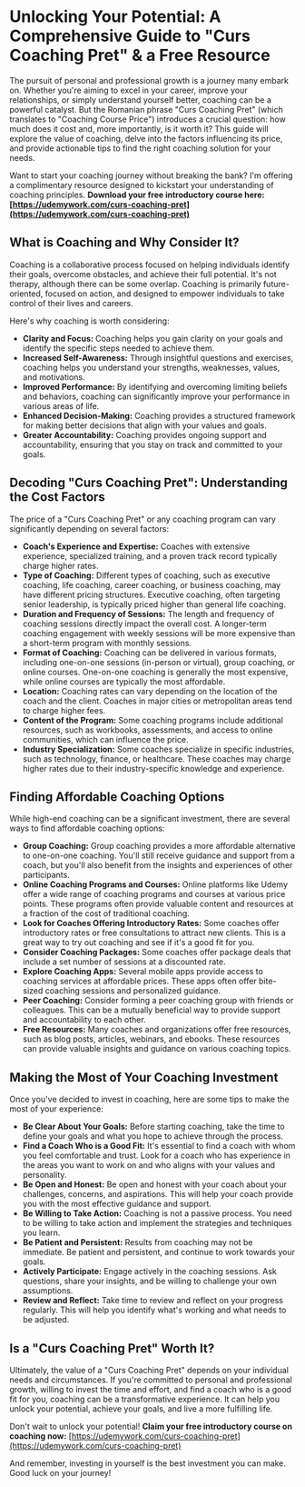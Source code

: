 # Unlocking Your Potential: A Comprehensive Guide to "Curs Coaching Pret" & a Free Resource

The pursuit of personal and professional growth is a journey many embark on. Whether you're aiming to excel in your career, improve your relationships, or simply understand yourself better, coaching can be a powerful catalyst. But the Romanian phrase "Curs Coaching Pret" (which translates to "Coaching Course Price") introduces a crucial question: how much does it cost and, more importantly, is it worth it? This guide will explore the value of coaching, delve into the factors influencing its price, and provide actionable tips to find the right coaching solution for your needs.

Want to start your coaching journey without breaking the bank? I'm offering a complimentary resource designed to kickstart your understanding of coaching principles. **Download your free introductory course here: [https://udemywork.com/curs-coaching-pret](https://udemywork.com/curs-coaching-pret)**

## What is Coaching and Why Consider It?

Coaching is a collaborative process focused on helping individuals identify their goals, overcome obstacles, and achieve their full potential. It's not therapy, although there can be some overlap. Coaching is primarily future-oriented, focused on action, and designed to empower individuals to take control of their lives and careers.

Here's why coaching is worth considering:

*   **Clarity and Focus:** Coaching helps you gain clarity on your goals and identify the specific steps needed to achieve them.
*   **Increased Self-Awareness:** Through insightful questions and exercises, coaching helps you understand your strengths, weaknesses, values, and motivations.
*   **Improved Performance:** By identifying and overcoming limiting beliefs and behaviors, coaching can significantly improve your performance in various areas of life.
*   **Enhanced Decision-Making:** Coaching provides a structured framework for making better decisions that align with your values and goals.
*   **Greater Accountability:** Coaching provides ongoing support and accountability, ensuring that you stay on track and committed to your goals.

## Decoding "Curs Coaching Pret": Understanding the Cost Factors

The price of a "Curs Coaching Pret" or any coaching program can vary significantly depending on several factors:

*   **Coach's Experience and Expertise:** Coaches with extensive experience, specialized training, and a proven track record typically charge higher rates.
*   **Type of Coaching:** Different types of coaching, such as executive coaching, life coaching, career coaching, or business coaching, may have different pricing structures. Executive coaching, often targeting senior leadership, is typically priced higher than general life coaching.
*   **Duration and Frequency of Sessions:** The length and frequency of coaching sessions directly impact the overall cost. A longer-term coaching engagement with weekly sessions will be more expensive than a short-term program with monthly sessions.
*   **Format of Coaching:** Coaching can be delivered in various formats, including one-on-one sessions (in-person or virtual), group coaching, or online courses. One-on-one coaching is generally the most expensive, while online courses are typically the most affordable.
*   **Location:** Coaching rates can vary depending on the location of the coach and the client. Coaches in major cities or metropolitan areas tend to charge higher fees.
*   **Content of the Program:** Some coaching programs include additional resources, such as workbooks, assessments, and access to online communities, which can influence the price.
*   **Industry Specialization:** Some coaches specialize in specific industries, such as technology, finance, or healthcare. These coaches may charge higher rates due to their industry-specific knowledge and experience.

## Finding Affordable Coaching Options

While high-end coaching can be a significant investment, there are several ways to find affordable coaching options:

*   **Group Coaching:** Group coaching provides a more affordable alternative to one-on-one coaching. You'll still receive guidance and support from a coach, but you'll also benefit from the insights and experiences of other participants.
*   **Online Coaching Programs and Courses:** Online platforms like Udemy offer a wide range of coaching programs and courses at various price points. These programs often provide valuable content and resources at a fraction of the cost of traditional coaching.
*   **Look for Coaches Offering Introductory Rates:** Some coaches offer introductory rates or free consultations to attract new clients. This is a great way to try out coaching and see if it's a good fit for you.
*   **Consider Coaching Packages:** Some coaches offer package deals that include a set number of sessions at a discounted rate.
*   **Explore Coaching Apps:** Several mobile apps provide access to coaching services at affordable prices. These apps often offer bite-sized coaching sessions and personalized guidance.
*   **Peer Coaching:** Consider forming a peer coaching group with friends or colleagues. This can be a mutually beneficial way to provide support and accountability to each other.
*   **Free Resources:** Many coaches and organizations offer free resources, such as blog posts, articles, webinars, and ebooks. These resources can provide valuable insights and guidance on various coaching topics.

## Making the Most of Your Coaching Investment

Once you've decided to invest in coaching, here are some tips to make the most of your experience:

*   **Be Clear About Your Goals:** Before starting coaching, take the time to define your goals and what you hope to achieve through the process.
*   **Find a Coach Who is a Good Fit:** It's essential to find a coach with whom you feel comfortable and trust. Look for a coach who has experience in the areas you want to work on and who aligns with your values and personality.
*   **Be Open and Honest:** Be open and honest with your coach about your challenges, concerns, and aspirations. This will help your coach provide you with the most effective guidance and support.
*   **Be Willing to Take Action:** Coaching is not a passive process. You need to be willing to take action and implement the strategies and techniques you learn.
*   **Be Patient and Persistent:** Results from coaching may not be immediate. Be patient and persistent, and continue to work towards your goals.
*   **Actively Participate:** Engage actively in the coaching sessions. Ask questions, share your insights, and be willing to challenge your own assumptions.
*   **Review and Reflect:** Take time to review and reflect on your progress regularly. This will help you identify what's working and what needs to be adjusted.

## Is a "Curs Coaching Pret" Worth It?

Ultimately, the value of a "Curs Coaching Pret" depends on your individual needs and circumstances. If you're committed to personal and professional growth, willing to invest the time and effort, and find a coach who is a good fit for you, coaching can be a transformative experience. It can help you unlock your potential, achieve your goals, and live a more fulfilling life.

Don't wait to unlock your potential! **Claim your free introductory course on coaching now:** [https://udemywork.com/curs-coaching-pret](https://udemywork.com/curs-coaching-pret)

And remember, investing in yourself is the best investment you can make. Good luck on your journey!
